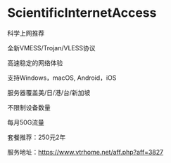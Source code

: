 # ScientificInternetAccess
科学上网推荐

全新VMESS/Trojan/VLESS协议

高速稳定的网络体验

支持Windows，macOS, Android，iOS

服务器覆盖美/日/港/台/新加坡

不限制设备数量

每月50G流量

套餐推荐：250元2年

服务地址：https://www.vtrhome.net/aff.php?aff=3827
